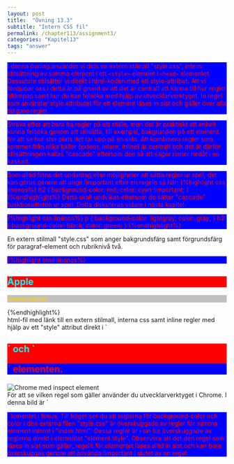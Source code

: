 ```yaml
---
layout: post
title:  "Övning 13.3"
subtitle: "Intern CSS fil"
permalink: /chapter113/assignment3/
categories: "Kapitel13"
tags: "answer"
---
```

I denna övning använder vi dels en extern stilmall "style.css", intern stilsättning av samma element i ett `<style>` element i `<head>` elementet. Dessutom stilsätter vi direkt i html-koden med ett style-attribut. Att vi fördjupar oss i detta är på grund av att det är centralt att känna till hur regler tillämpas samt hur du kan felsöka med hjälp av utvecklarverktyget. In regel som använder style attributet för ett element läses in sist och gäller över alla tidigare regler.

Sträva efter att bara ha regler på ett ställe, men det är praktiskt att enkelt kunna felsöka genom att stilsätta, till exempel, bakgrunden på ett element för att se hur stor plats det tar upp på en sida. Att kombinera regler som kommer från olika källor (extern, intern, inline) är centralt och det är därför stilsättningen kallas "cascade" eftersom den så att säger rinner nedåt i en kaskad.

Som alltid finns det undantag eller möjligheter att sätta regler ur spel, det kan göras genom att ange !important efter en regeln så här:
{%highlight css linenos%}
h2 {
  background-color: red;
  color: cyan !important;
}
{%endhighlight%}
Detta skall undvikas eftersom de sätter "cascade" funktionaliteten ur spel. Detta diskuteras vidare i nästa kapitel.

{%highlight css linenos%}
p {
  background-color: lightgray;
  color: gray;
}
h2 {
  background-color: black;
  color: green;
}
{%endhighlight%}
<figcaption>En extern stilmall "style.css" som anger bakgrundsfärg samt förgrundsfärg för paragraf-element och rubriknivå två.</figcaption>

{%highlight html linenos%}
<!DOCTYPE html>
<html lang="sv">
  <head>
    <title>Introduktion till HTML och CSS</title>
    <link rel="stylesheet" href="style.css">
    <style>
      p {
        background-color: blue;
        color: red;
      }
      h2 {
        background-color: red;
        color: cyan !important;
      }
    </style>
    <meta charset="utf-8">
  </head>
  <body>
    <article>
      <h2 style="color: orange">Äpple</h2>
      <p style="color: gold; background-color: silver;">Gravensteiner</p>
    </article>
  </body>
</html>
{%endhighlight%}
<figcaption>html-fil med länk till en extern stilmall, interna css samt inline regler med hjälp av ett "style" attribut direkt i `<h2>` och `<p>` elementen.</figcaption>



<img src="{{ site.url | append:site.baseurl}}/assets/images/chapter13-assignment3.PNG" alt="Chrome med inspect element"/>
<figcaption>För att se vilken regel som gäller använder du utvecklarverktyget i Chrome. I denna bild är `<p>` lementet i fokus. Till höger ser du att reglerna för background-color och color i den externa filen "style.css" är överskuggade av regler för samma element internt i "index.html". Dessa regler är i sin tur överskuggade av reglerna direkt i elementet "element.style". Observera att  det den regel som läses in sist som gäller, regeln för elementet läses alitd in sist och kan bara överskuggas genom att använda !important i slutet av en regel.</figcaption>
